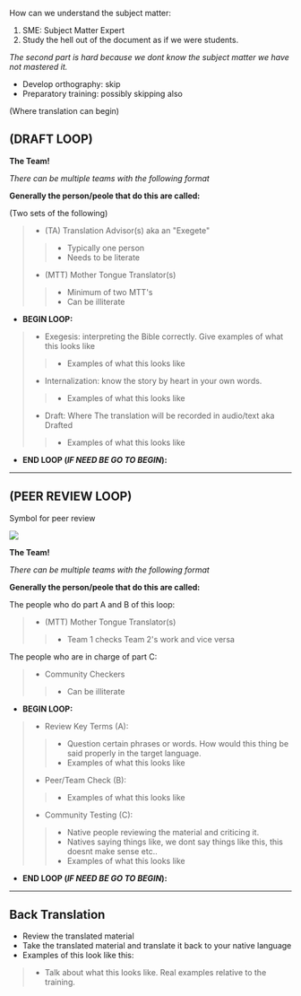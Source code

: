 



How can we understand the subject matter:

1. SME: Subject Matter Expert
2. Study the hell out of the document as if we were students.

*The second part is hard because we dont know the subject matter we have not mastered it.*

- Develop orthography: skip
- Preparatory training: possibly skipping also

(Where translation can begin)

## (DRAFT LOOP)

**The Team!**

*There can be multiple teams with the following format*

**Generally the person/peole that do this are called:**

(Two sets of the following)

> - (TA) Translation Advisor(s) aka an "Exegete"
> > - Typically one person 
> > - Needs to be literate
> - (MTT) Mother Tongue Translator(s)
> > - Minimum of two MTT's
> > - Can be illiterate

- **BEGIN LOOP:**

> - Exegesis: interpreting the Bible correctly. Give examples of what this looks like
> > - Examples of what this looks like
>
> - Internalization: know the story by heart in your own words.
> > - Examples of what this looks like
>
> - Draft: Where The translation will be recorded in audio/text aka Drafted
> > - Examples of what this looks like

- **END LOOP (*IF NEED BE GO TO BEGIN*):**

---------------------------------------------------------------------------------------

## (PEER REVIEW LOOP)

Symbol for peer review

<img src="https://imgur.com/BJa5I4m.png">

**The Team!**

*There can be multiple teams with the following format*

**Generally the person/peole that do this are called:**

The people who do part A and B of this loop:

> - (MTT) Mother Tongue Translator(s)
> > - Team 1 checks Team 2's work and vice versa

The people who are in charge of part C:

> - Community Checkers
> > - Can be illiterate

- **BEGIN LOOP:**

> - Review Key Terms (A):
> > - Question certain phrases or words. How would this thing be said properly in the target language.
> > - Examples of what this looks like
>
> - Peer/Team Check (B):
> > - Examples of what this looks like
>
> - Community Testing (C):
> > - Native people reviewing the material and criticing it.
> > - Natives saying things like, we dont say things like this, this doesnt make sense etc..
> > - Examples of what this looks like

- **END LOOP (*IF NEED BE GO TO BEGIN*):**

--------------------------------------------------------------------------------------

## Back Translation

- Review the translated material
- Take the translated material and translate it back to your native language
- Examples of this look like this:
> - Talk about what this looks like. Real examples relative to the training.
